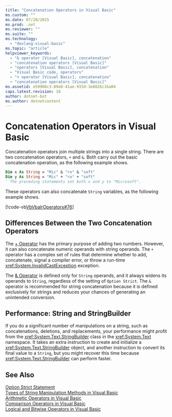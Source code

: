 ```yaml
---
title: "Concatenation Operators in Visual Basic"
ms.custom: ""
ms.date: 07/20/2015
ms.prod: .net
ms.reviewer: ""
ms.suite: ""
ms.technology: 
  - "devlang-visual-basic"
ms.topic: "article"
helpviewer_keywords: 
  - "& operator [Visual Basic], concatenation"
  - "concatenation operators [Visual Basic]"
  - "operators [Visual Basic], concatenation"
  - "Visual Basic code, operators"
  - "+ operator [Visual Basic], concatenation"
  - "concatenation operators [Visual Basic]"
ms.assetid: e59908c3-89e0-41ae-933d-3e8826c16a04
caps.latest.revision: 18
author: dotnet-bot
ms.author: dotnetcontent
---
```

# Concatenation Operators in Visual Basic
Concatenation operators join multiple strings into a single string. There are two concatenation operators, `+` and `&`. Both carry out the basic concatenation operation, as the following example shows.  
  
```vb
Dim x As String = "Mic" & "ro" & "soft" 
Dim y As String = "Mic" + "ro" + "soft" 
' The preceding statements set both x and y to "Microsoft".
```  
  
 These operators can also concatenate `String` variables, as the following example shows.  
  
 [!code-vb[VbVbalrOperators#76](../../../../visual-basic/language-reference/operators/codesnippet/VisualBasic/concatenation-operators_1.vb)]  
  
## Differences Between the Two Concatenation Operators  
 The [+ Operator](../../../../visual-basic/language-reference/operators/addition-operator.md) has the primary purpose of adding two numbers. However, it can also concatenate numeric operands with string operands. The `+` operator has a complex set of rules that determine whether to add, concatenate, signal a compiler error, or throw a run-time <xref:System.InvalidCastException> exception.  
  
 The [& Operator](../../../../visual-basic/language-reference/operators/concatenation-operator.md) is defined only for `String` operands, and it always widens its operands to `String`, regardless of the setting of `Option Strict`. The `&` operator is recommended for string concatenation because it is defined exclusively for strings and reduces your chances of generating an unintended conversion.  
  
## Performance: String and StringBuilder  
 If you do a significant number of manipulations on a string, such as concatenations, deletions, and replacements, your performance might profit from the <xref:System.Text.StringBuilder> class in the <xref:System.Text> namespace. It takes an extra instruction to create and initialize a <xref:System.Text.StringBuilder> object, and another instruction to convert its final value to a `String`, but you might recover this time because <xref:System.Text.StringBuilder> can perform faster.  
  
## See Also  
 [Option Strict Statement](../../../../visual-basic/language-reference/statements/option-strict-statement.md)  
 [Types of String Manipulation Methods in Visual Basic](../../../../visual-basic/programming-guide/language-features/strings/types-of-string-manipulation-methods.md)  
 [Arithmetic Operators in Visual Basic](../../../../visual-basic/programming-guide/language-features/operators-and-expressions/arithmetic-operators.md)  
 [Comparison Operators in Visual Basic](../../../../visual-basic/programming-guide/language-features/operators-and-expressions/comparison-operators.md)  
 [Logical and Bitwise Operators in Visual Basic](../../../../visual-basic/programming-guide/language-features/operators-and-expressions/logical-and-bitwise-operators.md)
